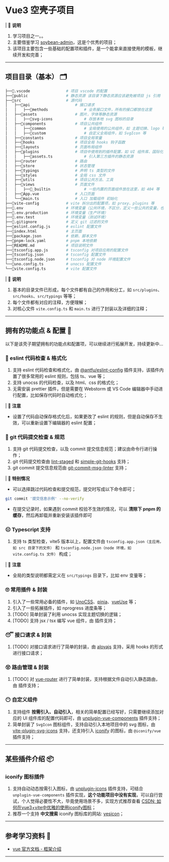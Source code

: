 # Vue3 空壳子项目


| 📢 **说明**
1. 学习项目之一。。 
2. 主要借鉴学习 [soybean-admin](https://github.com/soybeanjs/soybean-admin)，这是个优秀的项目； 
3. 该项目主要包含一些基础的配置项和插件，是一个能拿来直接使用的模板，继续开发和完善；

***



## 项目目录（基本） 🗂️

```bash
├──📁.vscode                # 项目 vscode 的配置
├──📁public                 # 静态资源 该目录下静态资源应该避免被项目 js 引用
├──📁src                    # 源代码
│   ├──📁api                    # 接口请求
│   │   ├──📁methods                # 业务接口文件，所有的接口都放在这里
│   ├──📁assets                 # 图片，字体等静态资源
│   │   ├──📁svg-icons              # 存放本地 svg 图标的目录
│   ├──📁components             # 项目公共组件
│   │   ├──📁common                 # 全局使用的公共组件，如 主题切换、logo 等
│   │   ├──📁custom                 # 自定义全局组件，如 SvgIcon 等
│   ├──📁constants              # 项目全局常量
│   ├──📁hooks                  # 项目全局 hooks 钩子函数
│   ├──📁layouts                # 页面布局组件
│   ├──📁plugins                # 项目中使用到的插件配置，如 UI 组件库、国际化 等
│   │   ├──📄assets.ts              # 引入第三方插件的静态资源
│   ├──📁router                 # 路由
│   ├──📁store                  # 状态管理
│   ├──📁typings                # 声明 ts 类型的文件
│   ├──📁styles                 # 全局 css 文件
│   ├──📁utils                  # 项目公共方法、工具
│   ├──📁views                  # 页面文件
│   │   ├──📁_builtin               # 一些内置的页面组件放在这里，如 404 等
│   ├──📄App.vue                # 入口页面
│   └──📄main.ts                # 入口 加载组件 初始化
├──📁vite-config            # vite 拆分出的配置项，如 proxy、plugins 等
├──📄.env                   # 环境变量（公共环境，不区分，定义一些公共的变量，也可以是开发环境）
├──📄.env.production        # 环境变量（生产环境）
├──📄.env.test              # 环境变量（测试环境）
├──📄.gitignore             # 定义 git 过滤的文件
├──📄eslint.config.js       # eslint 配置文件
├──📄index.html             # 主页面
├──📄package.json           # 依赖、脚本文件
├──📄pnpm-lock.yaml         # pnpm 本地依赖
├──📄README.md              # 项目说明文件
├──📄tsconfig.app.js        # tsconfig 对项目应用的配置文件
├──📄tsconfig.json          # tsconfig 配置文件
├──📄tsconfig.node.json     # tsconfig 对 node 环境配置文件
└──📄uno.config.ts          # unocss 配置文件
└──📄vite.config.ts         # vite 配置文件
```

| 📢 **说明**
1. 基本的目录文件已形成，每个文件都有自己的作用和分工，如 `src/plugins`、`src/hooks`、`src/typings` 等等； 
2. 每个文件都有对应的注释，方便理解； 
3. 对核心文件 `vite.config.ts` 和 `main.ts` 进行了封装以及详细的注释；

***



## 拥有的功能点 & 配置 🚀

以下是该壳子期望拥有的功能点和配置项，可以继续进行拓展开发，持续更新中...

### 🤔 eslint 代码检查 & 格式化

1. 支持 eslint 代码检查和格式化，由 [@antfu/eslint-config](https://github.com/antfu/eslint-config) 插件支持，该插件内置了很多常用的 eslint 规则，包括 ts、vue 等； 
2. 支持 unocss 的代码检查，以及 html、css 的格式化； 
3. 无需安装 prettier 插件，但是需要在 Webstorm 或 VS Code 编辑器中手动进行配置，比如保存代码时自动格式化； 

| 📢 **注意**
- 设置了代码自动保存格式化后，如果更改了 eslint 的规则，但是自动保存不生效，可以重新设置下编辑器的 eslint 配置；


### 🤨 git 代码提交检查 & 规范

1. 支持 git 代码提交检查，以及 commit 提交信息规范；建议由命令行进行操作； 
2. git 代码提交检查由 [lint-staged](https://github.com/lint-staged/lint-staged) 和 [simple-git-hooks](https://github.com/toplenboren/simple-git-hooks) 支持； 
3. git commit 提交信息规范由 [git-commit-msg-linter](https://github.com/legend80s/git-commit-msg-linter) 支持；

| 📢 **特别情况**
- 可以选择跳过代码检查和提交规范，提交时写成以下命令即可；

```bash
git commit '提交信息示例' --no-verify
```

- 在提交记录时，如果遇到 commit 校验不生效的情况，可以 **清除下 pnpm 的缓存**，然后再卸载并重新安装该插件即可


### 😑 Typescript 支持

1. 支持 ts 类型检查，vite5 版本以上，配置文件由 `tsconfig.app.json（主应用，如 src 目录下的文件）` 和 `tsconfig.node.json（node 环境，如 vite.config.ts 文件）` 构成；

| 📢 **注意**
- 全局的类型说明都需定义在 `src/typings` 目录下，比如 env 变量等；


### 🙄 常用插件 & 封装

1. 引入了一些常用必备的插件，如 [UnoCSS](https://unocss.dev/)、[pinia](https://pinia.vuejs.org/zh/)、[vueUse](https://vueuse.org/) 等；
2. 引入了一些拓展插件，如 nprogress 进度条等；
3. [TODO] 简单封装了利用 unocss 实现主题切换的逻辑；
4. [TODO] 支持 jsx / tsx 编写 vue 组件，由 []() 插件支持；


### 😴 接口请求 & 封装

1. [TODO] 对接口请求进行了简单的封装，由 [alovajs](https://alova.js.org/zh-CN/) 支持，采用 hooks 的形式进行接口请求；


### 😵 路由管理 & 封装
1. [TODO] 对 [vue-router](https://router.vuejs.org/zh/) 进行了简单封装，支持根据文件自动引入静态路由，由 []() 插件支持；


### 😶 自定义组件

1. 支持组件 **按需引入、自动引入**，相关的简单配置已经写好，只需要继续添加对应的 UI 组件库的配置代码即可，由 [unplugin-vue-components](https://github.com/unplugin/unplugin-vue-components) 插件支持；
2. 简单封装了 `SvgIcon` 图标组件，支持自动引入本地项目中的 svg 图标，由 [vite-plugin-svg-icons](https://github.com/vbenjs/vite-plugin-svg-icons) 支持，还支持引入 [iconify](https://iconify.design/docs/) 的图标，由 `@iconify/vue` 插件支持； 

***



## 某些插件介绍 📦️

### iconify 图标插件

1. 支持自动动态按需引入图标，由 [unplugin-icons](https://github.com/unplugin/unplugin-icons) 插件支持，可结合 `unplugin-vue-components` 插件实现，**这个功能项目中没有实现**，可以自行尝试，个人觉得必要性不大，毕竟使用场景不多，实现方式推荐查看 [CSDN: 如何在vue3+vite中优雅的使用iconify图标](https://blog.csdn.net/weixin_46872121/article/details/138212930)；
2. 推荐一个支持 **中文搜索** iconify 图标库的网站: [yesicon](https://yesicon.app/)；

***



## 参考学习资料 🔗

- [vue 官方文档 - 框架介绍](https://cn.vuejs.org/)

***
